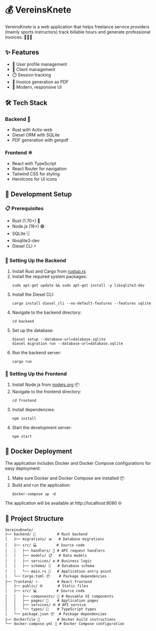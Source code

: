 # 💰 VereinsKnete

VereinsKnete is a web application that helps freelance service providers (mainly sports instructors) track billable hours and generate professional invoices. 🏃‍♂️💼

## ✨ Features

- 👤 User profile management
- 🤝 Client management
- ⏱️ Session tracking
- 📄 Invoice generation as PDF
- 🎨 Modern, responsive UI

## 🛠️ Tech Stack

### Backend 🦀
- Rust with Actix-web
- Diesel ORM with SQLite
- PDF generation with genpdf

### Frontend ⚛️
- React with TypeScript
- React Router for navigation
- Tailwind CSS for styling
- HeroIcons for UI icons

## 🚀 Development Setup

### 📋 Prerequisites
- Rust (1.70+) 🦀
- Node.js (16+) 🟢
- SQLite 🗄️
- libsqlite3-dev
- Diesel CLI ⚡

### 🔧 Setting Up the Backend

1. Install Rust and Cargo from [rustup.rs](https://rustup.rs/)
2. Install the required system packages:
   ```
   sudo apt-get update && sudo apt-get install -y libsqlite3-dev
   ```
3. Install the Diesel CLI:
   ```
   cargo install diesel_cli --no-default-features --features sqlite
   ```
4. Navigate to the backend directory:
   ```
   cd backend
   ```
5. Set up the database:
   ```
   diesel setup --database-url=database.sqlite
   diesel migration run --database-url=database.sqlite
   ```
6. Run the backend server:
   ```
   cargo run
   ```

### 🎨 Setting Up the Frontend

1. Install Node.js from [nodejs.org](https://nodejs.org/) 📦
2. Navigate to the frontend directory:
   ```
   cd frontend
   ```
3. Install dependencies:
   ```
   npm install
   ```
4. Start the development server:
   ```
   npm start
   ```

## 🐳 Docker Deployment

The application includes Docker and Docker Compose configurations for easy deployment:

1. Make sure Docker and Docker Compose are installed 📦
2. Build and run the application:
   ```
   docker-compose up -d
   ```

The application will be available at http://localhost:8080 🌐

## 📁 Project Structure

```
VereinsKnete/
├── backend/ 🦀          # Rust backend
│   ├── migrations/ 📊   # Database migrations
│   ├── src/ 💻         # Source code
│   │   ├── handlers/ 🎯 # API request handlers
│   │   ├── models/ 📋   # Data models
│   │   ├── services/ ⚙️ # Business logic
│   │   ├── schema/ 🗄️   # Database schema
│   │   └── main.rs 🚀   # Application entry point
│   └── Cargo.toml 📦    # Package dependencies
├── frontend/ ⚛️         # React frontend
│   ├── public/ 🌐       # Static files
│   ├── src/ 💻         # Source code
│   │   ├── components/ 🧩 # Reusable UI components
│   │   ├── pages/ 📄    # Application pages
│   │   ├── services/ 🌐 # API service
│   │   └── types/ 📝    # TypeScript types
│   └── package.json 📦  # Package dependencies
├── Dockerfile 🐳        # Docker build instructions
└── docker-compose.yml 🐙 # Docker Compose configuration
```
